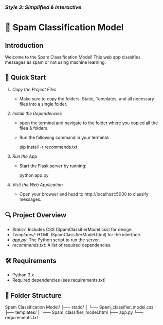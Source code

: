
### *Style 3: Simplified & Interactive*

# 📧 Spam Classification Model

## Introduction

Welcome to the Spam Classification Model! This web app classifies messages as spam or not using machine learning.

## 🚀 Quick Start

1. *Copy the Project Files*
   - Make sure to copy the folders: Static, Templates, and all necessary files into a single folder.

2. *Install the Dependencies*
   - open the terminal and navigate to the folder where you copied all the filea & folders.
   - Run the following command in your terminal:
   
     pip install -r recommends.txt
     

4. *Run the App*
   - Start the Flask server by running:
  
     python app.py
     

5. *Visit the Web Application*
   - Open your browser and head to http://localhost:5000 to classify messages.

## 🔍 Project Overview

- *Static/*: Includes CSS (SpamClassifierModel.css) for design.
- *Templates/*: HTML (SpamClassifierModel.html) for the interface.
- *app.py*: The Python script to run the server.
- *recommends.txt*: A list of required dependencies.

## 🛠 Requirements

- Python 3.x
- Required dependencies (see requirements.txt)

## 📂 Folder Structure


Spam Classification Model/
├── static/
│   └── Spam_classifier_model.css
├── templates/
│   └── Spam_classifier_model.html
├── app.py
└── requirements.txt


